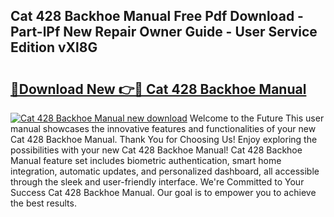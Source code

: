 ## Cat 428 Backhoe Manual Free Pdf Download - Part-lPf New Repair Owner Guide - User Service Edition vXl8G

# <h2><a href="http://bc12721.oget.top/?id=Cat+428+Backhoe+Manual">🔗Download New 👉🔴 Cat 428 Backhoe Manual</a></h2>

[![Cat 428 Backhoe Manual new download](https://i.imgur.com/5g1atiW.png)](http://bc12721.oget.top/?id=Cat+428+Backhoe+Manual)
Welcome to the Future This user manual showcases the innovative features and functionalities of your new Cat 428 Backhoe Manual. Thank You for Choosing Us! Enjoy exploring the possibilities with your new Cat 428 Backhoe Manual! Cat 428 Backhoe Manual feature set includes biometric authentication, smart home integration, automatic updates, and personalized dashboard, all accessible through the sleek and user-friendly interface. We're Committed to Your Success Cat 428 Backhoe Manual. Our goal is to empower you to achieve the best results.
